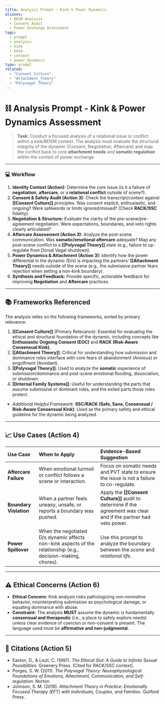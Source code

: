 ```yaml
---
title: Analysis Prompt - Kink & Power Dynamics
aliases:
  - BDSM Analysis
  - Consent Audit
  - Power Exchange Assessment
tags:
  - prompt
  - analysis
  - kink
  - bdsm
  - consent
  - power_dynamics
type: prompt
related:
  - "Consent Culture"
  - "Attachment_Theory"
  - "Polyvagal Theory"
---
```


<!-- @format -->

# ⛓️ Analysis Prompt - Kink & Power Dynamics Assessment

> **Task:** Conduct a focused analysis of a relational issue or conflict within a
> kink/BDSM context. The analysis must evaluate the structural integrity of the dynamic
> (Consent, Negotiation, Aftercare) and map the conflict back to core **attachment
> needs** and **somatic regulation** within the context of power exchange.

---

### 💻 Workflow

1. **Identify Context (Action):** Determine the core issue (is it a failure of
   **negotiation**, **aftercare**, or a **relational conflict** outside of scene?).
2. **Consent & Safety Audit (Action 3):** Check the transcript/context against
   **[[Consent Culture]]** principles: Was consent explicit, enthusiastic, and ongoing?
   Were safewords or limits ignored/missed? (Check **RACK/SSC** fidelity).
3. **Negotiation & Structure:** Evaluate the clarity of the pre-scene/pre-agreement
   negotiation. Were expectations, boundaries, and veto rights clearly articulated?
4. **Aftercare Assessment (Action 3):** Analyze the post-scene communication. Was
   **somatic/emotional aftercare** adequate? Map any post-scene conflict to a
   **[[Polyvagal Theory]]** state (e.g., failure to up-regulate from Dorsal Vagal
   shutdown).
5. **Power Dynamics & Attachment (Action 3):** Identify how the power differential in
   the dynamic (D/s) is impacting the partners' **[[Attachment Theory]]** needs outside
   of the scene (e.g., the submissive partner fears rejection when setting a non-kink
   boundary).
6. **Synthesis and Feedback:** Provide specific, actionable feedback for improving
   **Negotiation** and **Aftercare** practices.

---

## 📚 Frameworks Referenced

The analysis relies on the following frameworks, sorted by primary relevance:

1. **[[Consent Culture]]** (Primary Relevance): Essential for evaluating the ethical and
   structural foundation of the dynamic, including concepts like **Enthusiastic Ongoing
   Consent (EOC)** and **RACK (Risk-Aware Consensual Kink)**.
2. **[[Attachment Theory]]**: Critical for understanding how submission and dominance
   roles interface with core fears of abandonment (Anxious) or engulfment (Avoidant).
3. **[[Polyvagal Theory]]**: Used to analyze the **somatic** experience of
   submission/dominance and post-scene emotional flooding, dissociation, or shutdown.
4. **[[Internal Family Systems]]**: Useful for understanding the parts that assume
   submissive or dominant roles, and the exiled parts those roles protect.

- _Additional Helpful Framework:_ **SSC/RACK (Safe, Sane, Consensual / Risk-Aware
  Consensual Kink)**: Used as the primary safety and ethical guideline for the dynamic
  being analyzed.

---

## 📈 Use Cases (Action 4)

| Use Case               | When to Apply                                                                                                 | Evidence-Based Suggestion                                                                                          |
| :--------------------- | :------------------------------------------------------------------------------------------------------------ | :----------------------------------------------------------------------------------------------------------------- |
| **Aftercare Failure**  | When emotional turmoil or conflict follows a scene or interaction.                                            | Focus on somatic needs and PVT state to ensure the issue is not a failure to co-regulate.                          |
| **Boundary Violation** | When a partner feels uneasy, unsafe, or reports a boundary was pushed.                                        | Apply the **[[Consent Culture]]** audit to determine if the agreement was clear and if the partner had veto power. |
| **Power Spillover**    | When the negotiated D/s dynamic affects non-kink aspects of the relationship (e.g., decision-making, chores). | Use this prompt to analyze the boundary between the _scene_ and _relational life_.                                 |

---

## ⚠️ Ethical Concerns (Action 6)

- **Ethical Concern:** Kink analysis risks pathologizing non-normative behavior,
  misinterpreting submission as psychological damage, or equating dominance with abuse.
- **Constraint:** The analysis **MUST** assume the dynamic is fundamentally **consensual
  and therapeutic** (i.e., a place to safely explore needs) unless clear evidence of
  coercion or non-consent is present. The language used must be **affirmative and
  non-judgmental**.

---

## 📖 Citations (Action 5)

- Easton, D., & Liszt, C. (1997). _The Ethical Slut: A Guide to Infinite Sexual
  Possibilities_. Greenery Press. (Cited for RACK/SSC context).
- Porges, S. W. (2011). _The Polyvagal Theory: Neurophysiological Foundations of
  Emotions, Attachment, Communication, and Self-regulation_. Norton.
- Johnson, S. M. (2019). _Attachment Theory in Practice: Emotionally Focused Therapy
  (EFT) with Individuals, Couples, and Families_. Guilford Press.
